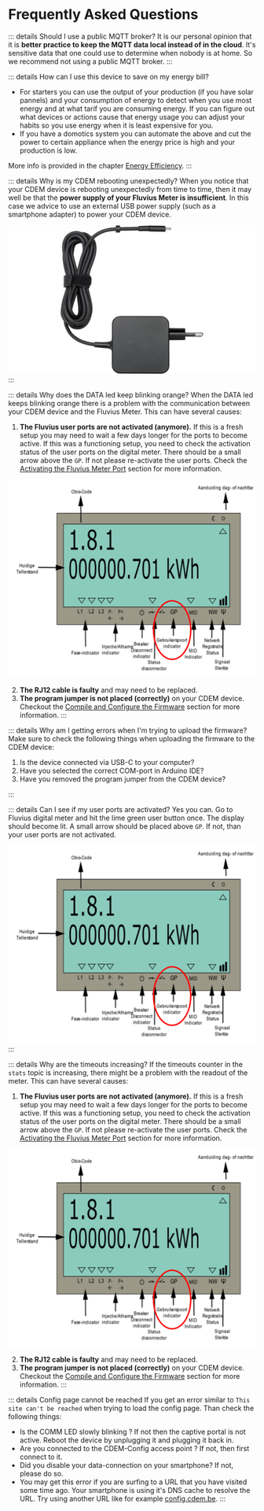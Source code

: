# Frequently Asked Questions

<!-- ---------------------------------------------------------- -->

::: details Should I use a public MQTT broker?
It is our personal opinion that it is **better practice to keep the MQTT data local instead of in the cloud**. It's sensitive data that one could use to determine when nobody is at home. So we recommend not using a public MQTT broker.
:::

<!-- ---------------------------------------------------------- -->

::: details How can I use this device to save on my energy bill?
* For starters you can use the output of your production (if you have solar pannels) and your consumption of energy to detect when you use most energy and at what tarif you are consuming energy. If you can figure out what devices or actions cause that energy usage you can adjust your habits so you use energy when it is least expensive for you.
* If you have a domotics system you can automate the above and cut the power to certain appliance when the energy price is high and your production is low.

More info is provided in the chapter [Energy Efficiency](/12_energysavings).
:::

<!-- ---------------------------------------------------------- -->

::: details Why is my CDEM rebooting unexpectedly?
When you notice that your CDEM device is rebooting unexpectedly from time to time, then it may well be that the **power supply of your Fluvius Meter is insufficient**. In this case we advice to use an external USB power supply (such as a smartphone adapter) to power your CDEM device.

![IMAGE](./images/power_supply.jpg)
:::

<!-- ---------------------------------------------------------- -->

::: details Why does the DATA led keep blinking orange?
When the DATA led keeps blinking orange there is a problem with the communication between your CDEM device and the Fluvius Meter. This can have several causes:

1. **The Fluvius user ports are not activated (anymore).** If this is a fresh setup you may need to wait a few days longer for the ports to become active. If this was a functioning setup, you need to check the activation status of the user ports on the digital meter. There should be a small arrow above the `GP`. If not please re-activate the user ports. Check the [Activating the Fluvius Meter Port](/06_connect/#activating-the-fluvius-meter-port) section for more information.

![Active User Ports](./images/active_user_ports.png)

2. **The RJ12 cable is faulty** and may need to be replaced.
3. **The program jumper is not placed (correctly)** on your CDEM device. Checkout the [Compile and Configure the Firmware](/03_firmware/#compile-and-upload-the-firmware) section for more information.
:::

<!-- ---------------------------------------------------------- -->

::: details Why am I getting errors when I'm trying to upload the firmware?
Make sure to check the following things when uploading the firmware to the CDEM device:

1. Is the device connected via USB-C to your computer?
2. Have you selected the correct COM-port in Arduino IDE?
3. Have you removed the program jumper from the CDEM device?

<!-- TODO: Add image of removed program jumper here. -->
:::

<!-- ---------------------------------------------------------- -->

::: details Can I see if my user ports are activated?
Yes you can. Go to Fluvius digital meter and hit the lime green user button once. The display should become lit. A small arrow should be placed above `GP`. If not, than your user ports are not activated.

![Active User Ports](./images/active_user_ports.png)
:::

<!-- ---------------------------------------------------------- -->

::: details Why are the timeouts increasing?
If the timeouts counter in the `stats` topic is increasing, there might be a problem with the readout of the meter. This can have several causes:

1. **The Fluvius user ports are not activated (anymore).** If this is a fresh setup you may need to wait a few days longer for the ports to become active. If this was a functioning setup, you need to check the activation status of the user ports on the digital meter. There should be a small arrow above the `GP`. If not please re-activate the user ports. Check the [Activating the Fluvius Meter Port](/06_connect/#activating-the-fluvius-meter-port) section for more information.

![Active User Ports](./images/active_user_ports.png)

2. **The RJ12 cable is faulty** and may need to be replaced.
3. **The program jumper is not placed (correctly)** on your CDEM device. Checkout the [Compile and Configure the Firmware](/03_firmware/#compile-and-upload-the-firmware) section for more information.
:::

<!-- ---------------------------------------------------------- -->

::: details Config page cannot be reached
If you get an error similar to `This site can't be reached` when trying to load the config page. Than check the following things:

* Is the COMM LED slowly blinking ? If not then the captive portal is not active. Reboot the device by unplugging it and plugging it back in.
* Are you connected to the CDEM-Config access point ? If not, then first connect to it.
* Did you disable your data-connection on your smartphone? If not, please do so.
* You may get this error if you are surfing to a URL that you have visited some time ago. Your smartphone is using it's DNS cache to resolve the URL. Try using another URL like for example [config.cdem.be](http://config.cdem.be).
:::

<!-- TODO - Redirect to correct sections -->

<!-- ---------------------------------------------------------- -->
